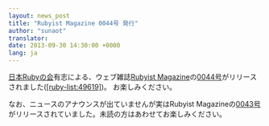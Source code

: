 ```yaml
---
layout: news_post
title: "Rubyist Magazine 0044号 発行"
author: "sunaot"
translator:
date: 2013-09-30 14:30:00 +0000
lang: ja
---
```


[日本Rubyの会][1]有志による、ウェブ雑誌[Rubyist
Magazine][2]の[0044号][3]がリリースされました([\[ruby-list:49619\]][4])。 お楽しみください。

なお、ニュースのアナウンスが出ていませんが実はRubyist Magazineの[0043号][5]がリリースされていました。未読の方はあわせてお楽しみください。

[1]: http://ruby-no-kai.org
[2]: http://jp.rubyist.net/magazine/
[3]: http://jp.rubyist.net/magazine/?0044
[4]: http://blade.nagaokaut.ac.jp/cgi-bin/scat.rb/ruby/ruby-list/49619
[5]: http://jp.rubyist.net/magazine/?0043
